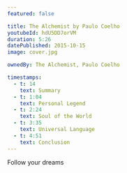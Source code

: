 ```yaml
---
featured: false

title: The Alchemist by Paulo Coelho
youtubeId: hdU5DD7orVM
duration: 5:26
datePublished: 2015-10-15
image: cover.jpg

ownedBy: The Alchemist, Paulo Coelho

timestamps:
  - t: 14
    text: Summary
  - t: 1:04
    text: Personal Legend
  - t: 2:24
    text: Soul of the World
  - t: 3:35
    text: Universal Language
  - t: 4:51
    text: Conclusion
---
```


Follow your dreams
